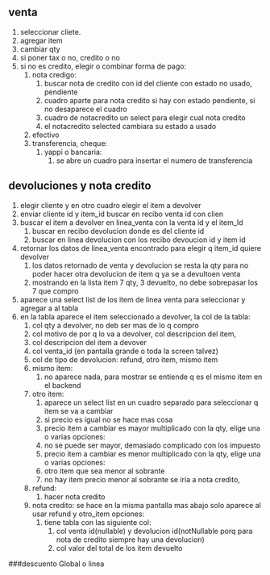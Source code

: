 ## venta

1. seleccionar cliete.
2. agregar item
3. cambiar qty
4. si poner tax o no, credito o no
5. si no es credito, elegir o combinar forma de pago:
   1. nota credigo:
      1. buscar nota de credito con id del cliente con estado no usado, pendiente
      2. cuadro aparte para nota credito si hay con estado pendiente, si no desaparece el cuadro
      3. cuadro de notacredito un select para elegir cual nota credito
      4. el notacredito selected cambiara su estado a usado
   2. efectivo
   3. transferencia, cheque:
      1. yappi o bancaria:
         1. se abre un cuadro para insertar el numero de transferencia

## devoluciones y nota credito

1. elegir cliente y en otro cuadro elegir el item a devolver
2. enviar cliente id y item_id buscar en recibo venta id con clien
3. buscar el item a devolver en linea_venta con la venta id y el item_Id
   1. buscar en recibo devolucion donde es del cliente id
   2. buscar en linea devolucion con los recibo devoucion id y item id
4. retornar los datos de linea_venta encontrado para elegir q item_id quiere devolver
   1. los datos retornado de venta y devolucion se resta la qty para no poder hacer otra devolucion de item q ya se a devultoen venta
   2. mostrando en la lista item 7 qty, 3 devuelto, no debe sobrepasar los 7 que compro
5. aparece una select list de los item de linea venta para seleccionar y agregar a al tabla
6. en la tabla aparece el item seleccionado a devolver, la col de la tabla:
   1. col qty a devolver, no deb ser mas de lo q compro
   2. col motivo de por q lo va a devolver, col descripcion del item,
   3. col descripcion del item a devover
   4. col venta_id (en pantalla grande o toda la screen talvez)
   5. col de tipo de devolucion: refund, otro item, mismo item
   6. mismo item:
      1. no aparece nada, para mostrar se entiende q es el mismo item en el backend
   7. otro item:
      1. aparece un select list en un cuadro separado para seleccionar q item se va a cambiar
      2. si precio es igual no se hace mas cosa
      3. precio item a cambiar es mayor multiplicado con la qty, elige una o varias opciones:
      4. no se puede ser mayor, demasiado complicado con los impuesto
      5. precio item a cambiar es menor multiplicado con la qty, elige una o varias opciones:
      6. otro item que sea menor al sobrante
      7. no hay item precio menor al sobrante se iria a nota credito,
   8. refund:
      1. hacer nota credito
   9. nota credito: se hace en la misma pantalla mas abajo solo aparece al usar refund y otro_item opciones:
      1. tiene tabla con las siguiente col:
         1. col venta id(nullable) y devolucion id(notNullable porq para nota de credito siempre hay una devolucion)
         2. col valor del total de los item devuelto

###descuento Global o linea
